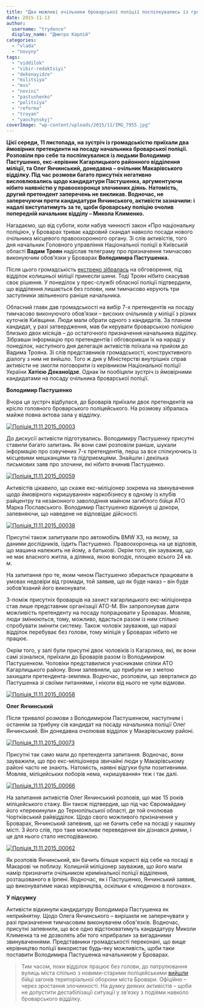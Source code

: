 ```yaml
---
title: "Два можливі очільники броварської поліції поспілкувались із громадою у міськвідділі - ФОТО"
date: 2015-11-13
author: 
  username: "trydence"
  display_name: "Дмитро Карпій"
categories: 
  - "vlada"
  - "novyny"
tags: 
  - "viddilok"
  - "vibir-redaktsiyi"
  - "dekonayidze"
  - "militsiya"
  - "mvs"
  - "novini"
  - "pastushenko"
  - "politsiya"
  - "reforma"
  - "troyan"
  - "yanchynskyj"
coverImage: "wp-content/uploads/2015/11/IMG_7955.jpg"
---
```


**Цієї середи, 11 листопада, на зустріч із громадськістю приїхали два ймовірних претенденти на посаду начальника броварської поліції. Розповіли про себе та поспілкувалися із людьми Володимир Пастушенко, екс-керівник Кагарлицького районного відділення міліції, та Олег Янчинський, донедавна – очільник Макарівського відділку. Під час розмови багато присутніх негативно висловлювались щодо кандидатури Пастушенка, аргументуючи нібито наявністю у правоохоронця злочинних діянь. Натомість, другий претендент заперечень не викликав. Водночас, не заперечуючи проти кандидатури Янчинського, активісти зазначили: і надалі виступатимуть за те, щоби броварську поліцію очолив попередній начальник відділу – Микола Клименко.**

Нагадаємо, що від суботи, коли набув чинності закон «Про національну поліцію», у Броварах триває кадровий скандал навколо посади нового очільника місцевого правоохоронного органу. Зі слів активістів, того дня начальник Головного управління Національної поліції в Київській області **Вадим Троян** надіслав телеграму про призначення тимчасово виконуючим обов’язки у Броварах **Володимира Пастушенка.**

Після цього громадськість [екстрено зібралась](https://mpz.brovary.org/zbory-gromady-i-shyny-pid-miskviddilom-protest-proty-neprozorogo-pryznachennya-kerivnyka-brovarskoyi-politsiyi/) на обговорення, під відділок колишньої міліції принесли шини. Тоді Троян нібито скасував своє рішення. У понеділок у прес-службі обласної поліції підтвердили, що відділення лишається без голови, ним тимчасово керують три заступники звільненого раніше начальника.

Обласний главк дав громадськості на вибір 7-х претендентів на посаду тимчасово виконуючого обов’язки – високих очільників у міліції з різних куточків Київщини. Люди мали обрати одного з кандидатів. За планом кандидат, у разі затвердження, мав би керувати броварською поліцією близько двох місяців – до остаточного призначення начальника відділку. Зібравши інформацію про претендентів і обговоривши їх на нараді у понеділок, наступного дня делегація активістів поїхала на прийом до Вадима Трояна. Зі слів представників громадськості, конструктивного діалогу з ним не вийшло. Того ж дня у Міністерстві внутрішніх справ активісти не змогли поговорити із керівником Національної поліції України **Хатією Деканоїдзе**. Однак їм пообіцяли зустріч із ймовірними кандидатами на посаду очільника броварської поліції.

**Володимир Пастушенко**

Вчора ця зустріч відбулася, до Броварів приїхали двоє претендентів на крісло головного броварського поліцейського. На розмову зібралась майже повна актова зала у відділку.

[![Поліція_11.11.2015_00003](https://mpz.brovary.org/wp-content/uploads/2015/11/Politsiya_11.11.2015_00003.jpg)](https://mpz.brovary.org/wp-content/uploads/2015/11/Politsiya_11.11.2015_00003.jpg)

До дискусії активісти підготувались. Володимиру Пастушенку присутні ставили багато запитань. Як вони самі розповіли раніше, шукали інформацію про озвучених 7-х претендентів, перш за все спілкуючись із місцевими мешканцями та підприємцями. Знайшли і декілька письмових заяв про злочини, які нібито вчинив Пастушенко.

[![Поліція_11.11.2015_00059](https://mpz.brovary.org/wp-content/uploads/2015/11/Politsiya_11.11.2015_00059.jpg)](https://mpz.brovary.org/wp-content/uploads/2015/11/Politsiya_11.11.2015_00059.jpg)

Активістів цікавило, що скаже екс-міліціонер зокрема на звинувачення щодо ймовірного «кришування» наркобізнесу в одному із клубів райцентру та незаконного заволодіння майном загиблого бійця АТО Марка Пославського. Володимир Пастушенко відкинув ці докори, запевняючи, що наведене не відповідає дійсності.

[![Поліція_11.11.2015_00038](https://mpz.brovary.org/wp-content/uploads/2015/11/Politsiya_11.11.2015_00038.jpg)](https://mpz.brovary.org/wp-content/uploads/2015/11/Politsiya_11.11.2015_00038.jpg)

Присутні також запитували про автомобіль BMW X3, на якому, за даними дослідників, їздить Пастушенко. Правоохоронець на це відповів, що машина належить не йому, а батькові. Окрім того, він зауважив, що не має власного житла, а ділянка, якою володіє, площею всього 24 кв. м.

На запитання про те, яким чином Пастушенко збирається працювати в умовах недовіри від громади, той заявив, що як буде наказ – він буде зобов’язаний його виконувати.

З-поміж присутніх броварців на захист кагарлицького екс-міліціонера став лише представник організації АТО-М. Він запропонував дати можливість претенденту на посаду попрацювати у Броварах. Мовляв, люди змінюються, тому, можливо, вдасться разом із ним спільно спробувати змінити систему. Також чоловік зауважив, що наразі відділок перебуває без голови, тому міліція у Броварах нібито не працює.

Окрім того, у залі були присутні двоє чоловіків із Кагарлика, які, як вони самі зізналися, приїхали до Броварів разом із Володимиром Пастушенком. Чоловіки представилися учасниками спілки АТО Кагарлицького району. Вони запевняли, що прибули не з метою захищати претендента-земляка. Водночас, розповіли, що зверталися до Пастушенка зі своїми питаннями, і ніколи від нього не чули відмови.

[![Поліція_11.11.2015_00058](https://mpz.brovary.org/wp-content/uploads/2015/11/Politsiya_11.11.2015_00058.jpg)](https://mpz.brovary.org/wp-content/uploads/2015/11/Politsiya_11.11.2015_00058.jpg)

**Олег Янчинський**

Після тривалої розмови з Володимиром Пастушенком, наступним і останнім за трибуну сів кандидат на посаду начальника поліції Олег Янчинський. Він донедавна очолював відділок у Макарівському районі.

[![Поліція_11.11.2015_00073](https://mpz.brovary.org/wp-content/uploads/2015/11/Politsiya_11.11.2015_00073.jpg)](https://mpz.brovary.org/wp-content/uploads/2015/11/Politsiya_11.11.2015_00073.jpg)

Присутні так само мали до претендента запитання. Водночас, вони зауважили, що про екс-міліціонера звичайні люди у Макарівському районі часто не знають. Натомість, наявні відгуки були позитивними. Мовляв, міліцейських поборів нема, «кришування» теж і так далі.

[![Поліція_11.11.2015_00066](https://mpz.brovary.org/wp-content/uploads/2015/11/Politsiya_11.11.2015_00066.jpg)](https://mpz.brovary.org/wp-content/uploads/2015/11/Politsiya_11.11.2015_00066.jpg)

На запитання активістів Олег Янчинський розповів, що має 15 років міліцейського стажу. Він також підтвердив, що під час Євромайдану його «перекинули» до Тернопільської області, де той очолював Чортківський райвідділок. Щодо свого можливого призначення у Броварах, Янчинський запевнив, що не бачить себе на посаді у нашому місті. З його слів, про таке можливе переведення він дізнався днями, і це для нього стало несподіванкою.

[![Поліція_11.11.2015_00062](https://mpz.brovary.org/wp-content/uploads/2015/11/Politsiya_11.11.2015_00062.jpg)](https://mpz.brovary.org/wp-content/uploads/2015/11/Politsiya_11.11.2015_00062.jpg)

Як розповів Янчинський, він бачить більше користі від себе на посаді в Макарові чи поблизу. Колишній міліціонер зауважив, що його мали намір призначити очільником кримінальної поліції відділення, розташованого в Ірпені. Водночас, як і Пастушенко, Янчинський заявив, що виконуватиме наказ керівництва, оскільки є «людиною в погонах».

**У підсумку**

Активісти відкинули кандидатуру Володимира Пастушенка як неприйнятну. Щодо Олега Янчинського – вирішили не заперечувати у разі призначення тимчасовим виконувачем обов'язків. Водночас, присутні запевнили, що все одно відстоюватимуть кандидатуру Миколи Клименка та не дозволять аби того «прибрали» за вигаданими звинуваченнями. Представники громадськості переконані, що вище керівництво поліції використає будь-яку можливість, щоби таки поставити Володимира Пастушенка начальником у Броварах.

> Тим часом, поки відділок працює без голови, до патрулювання вулиць міста спільно з новими-старими поліцейськими [вийшли](https://mpz.brovary.org/brovarski-patruli-pidsylyat-predstavnykamy-teroborony-mista/) бійці загонів територіальної оборони міста Бровари. Офіційно – через зростання злочинності. На думку деяких активістів – щоби не допустити дестабілізації ситуації у зв’язку з подіями навколо броварського відділку.
